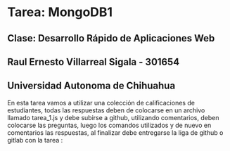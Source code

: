 # Tarea: MongoDB1
## Clase: Desarrollo Rápido de Aplicaciones Web
## Raul Ernesto Villarreal Sigala - 301654
## Universidad Autonoma de Chihuahua

En esta tarea vamos a utilizar una colección de calificaciones de estudiantes, todas las respuestas deben de colocarse en un archivo llamado tarea_1.js y debe subirse a github, utilizando comentarios, deben colocarse las preguntas, luego los comandos utilizados y de nuevo en comentarios las respuestas, al finalizar debe entregarse la liga de github o gitlab con la tarea :
